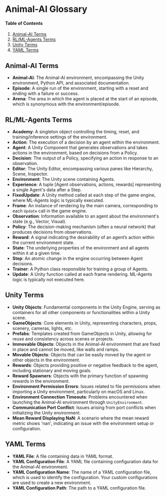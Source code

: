 # Animal-AI Glossary

#### Table of Contents

  1. [Animal-AI Terms](#animal-ai-terms) 
  2. [RL/ML-Agents Terms](#rlml-agents-terms)
  3. [Unity Terms](#unity-terms)
  4. [YAML Terms](#yaml-terms)

## Animal-AI Terms

* **Animal-AI**: The Animal-AI environment, encompassing the Unity environment, Python API, and associated documentation.
* **Episode**: A single run of the environment, starting with a reset and ending with a failure or success.
* **Arena**: The area in which the agent is placed at the start of an episode, which is synonymous with the environment/episode.

## RL/ML-Agents Terms

* **Academy**: A singleton object controlling the timing, reset, and training/inference settings of the environment.
* **Action**: The execution of a decision by an agent within the environment.
* **Agent**: A Unity Component that generates observations and takes actions in the environment, based on decisions from a Policy.
* **Decision**: The output of a Policy, specifying an action in response to an observation.
* **Editor**: The Unity Editor, encompassing various panes like Hierarchy, Scene, Inspector.
* **Environment**: The Unity scene containing Agents.
* **Experience**: A tuple [Agent observations, actions, rewards] representing a single Agent's data after a Step.
* **FixedUpdate**: A Unity method called at each step of the game engine, where ML-Agents logic is typically executed.
* **Frame**: An instance of rendering by the main camera, corresponding to each `Update` call in the game engine.
* **Observation**: Information available to an agent about the environment's state (e.g., Vector, Visual).
* **Policy**: The decision-making mechanism (often a neural network) that produces decisions from observations.
* **Reward**: A signal indicating the desirability of an agent’s action within the current environment state.
* **State**: The underlying properties of the environment and all agents within it at a given time.
* **Step**: An atomic change in the engine occurring between Agent decisions.
* **Trainer**: A Python class responsible for training a group of Agents.
* **Update**: A Unity function called at each frame rendering. ML-Agents logic is typically not executed here.

## Unity Terms

* **Unity Objects**: Fundamental components in the Unity Engine, serving as containers for all other components or functionalities within a Unity scene.
* **GameObjects**: Core elements in Unity, representing characters, props, scenery, cameras, lights, etc.
* **Prefabs**: Templates created from GameObjects in Unity, allowing for reuse and consistency across scenes or projects.
* **Immovable Objects**: Objects in the Animal-AI environment that are fixed in place and cannot be moved, like walls and ramps.
* **Movable Objects**: Objects that can be easily moved by the agent or other objects in the environment.
* **Rewards**: Objects providing positive or negative feedback to the agent, including stationary and moving goals.
* **Reward Spawners**: Objects with the primary function of spawning rewards in the environment.
* **Environment Permission Errors**: Issues related to file permissions when importing a Unity environment, particularly on macOS and Linux.
* **Environment Connection Timeouts**: Problems encountered when launching the Animal-AI environment through `UnityEnvironment`.
* **Communication Port Conflict**: Issues arising from port conflicts when initializing the Unity environment.
* **Mean Reward Displaying NaN**: A scenario where the mean reward metric shows 'nan', indicating an issue with the environment setup or configuration.

## YAML Terms

* **YAML File**: A file containing data in YAML format.
* **YAML Configuration File**: A YAML file containing configuration data for the Animal-AI environment.
* **YAML Configuration Name**: The name of a YAML configuration file, which is used to identify the configuration. Your custom configurations are used to create a new environment.
* **YAML Configuration Path**: The path to a YAML configuration file.
